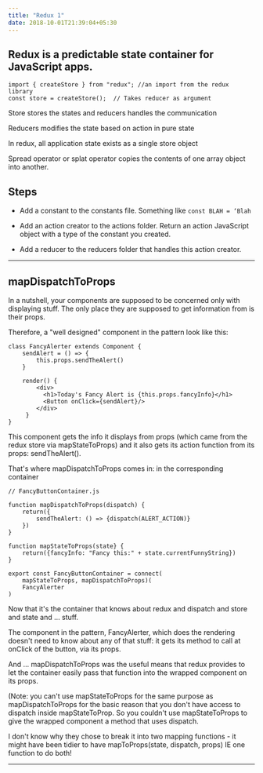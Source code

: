 ```yaml
---
title: "Redux 1"
date: 2018-10-01T21:39:04+05:30
---
```


## Redux is a predictable state container for JavaScript apps.


```
import { createStore } from "redux"; //an import from the redux library
const store = createStore();  // Takes reducer as argument
```

Store stores the states and reducers handles the communication

Reducers modifies the state based on action in pure state

In redux, all application state exists as a single store object

Spread operator or splat operator copies the contents of one array object into another.


## Steps

- Add a constant to the constants file. Something like `const BLAH = ‘Blah`

- Add an action creator to the actions folder. Return an action JavaScript object with a type of the constant you created.

- Add a reducer to the reducers folder that handles this action creator.



--------

## mapDispatchToProps

In a nutshell, your components are supposed to be concerned only with displaying stuff. The only place they are supposed to get information from is their props.

Therefore, a "well designed" component in the pattern look like this:

```
class FancyAlerter extends Component {
    sendAlert = () => {
        this.props.sendTheAlert()
    }

    render() {
        <div>
          <h1>Today's Fancy Alert is {this.props.fancyInfo}</h1>
          <Button onClick={sendAlert}/>
        </div>
     }
}

```

This component gets the info it displays from props (which came from the redux store via mapStateToProps) and it also gets its action function from its props: sendTheAlert().

That's where mapDispatchToProps comes in: in the corresponding container

```
// FancyButtonContainer.js

function mapDispatchToProps(dispatch) {
    return({
        sendTheAlert: () => {dispatch(ALERT_ACTION)}
    })
}

function mapStateToProps(state} {
    return({fancyInfo: "Fancy this:" + state.currentFunnyString})
}

export const FancyButtonContainer = connect(
    mapStateToProps, mapDispatchToProps)(
    FancyAlerter
)
```

Now that it's the container that knows about redux and dispatch and store and state and ... stuff.

The component in the pattern, FancyAlerter, which does the rendering doesn't need to know about any of that stuff: it gets its method to call at onClick of the button, via its props.

And ... mapDispatchToProps was the useful means that redux provides to let the container easily pass that function into the wrapped component on its props.


(Note: you can't use mapStateToProps for the same purpose as mapDispatchToProps for the basic reason that you don't have access to dispatch inside mapStateToProp. So you couldn't use  mapStateToProps to give the wrapped component a method that uses dispatch.

I don't know why they chose to break it into two mapping functions - it might have been tidier to have  mapToProps(state, dispatch, props) IE one function to do both!


-------